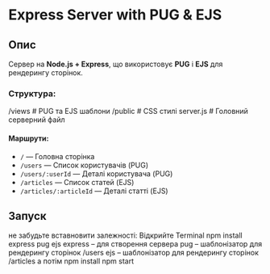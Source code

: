 # Express Server with PUG & EJS

## Опис

Сервер на **Node.js + Express**, що використовує **PUG** і **EJS** для рендерингу сторінок.

### Структура:

/views # PUG та EJS шаблони
/public # CSS стилі
server.js # Головний серверний файл

#### Маршрути:

- `/` — Головна сторінка
- `/users` — Список користувачів (PUG)
- `/users/:userId` — Деталі користувача (PUG)
- `/articles` — Список статей (EJS)
- `/articles/:articleId` — Деталі статті (EJS)

## Запуск

не забудьте вставновити залежності:
Відкрийте Terminal
npm install express pug ejs
express – для створення сервера
pug – шаблонізатор для рендерингу сторінок /users
ejs – шаблонізатор для рендерингу сторінок /articles
а потім
npm install
npm start
